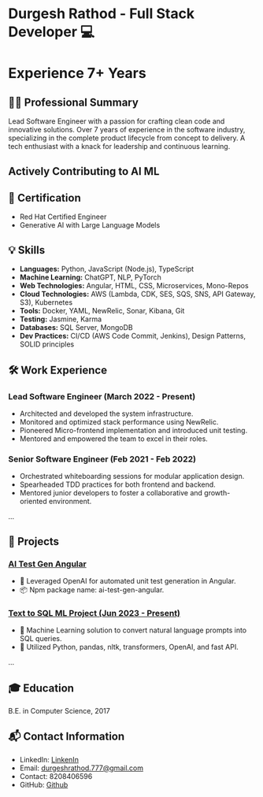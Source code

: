 # Durgesh Rathod - Full Stack Developer 💻
# Experience 7+ Years

## 👨‍💻 Professional Summary

Lead Software Engineer with a passion for crafting clean code and innovative solutions. Over 7 years of experience in the software industry, specializing in the complete product lifecycle from concept to delivery. A tech enthusiast with a knack for leadership and continuous learning.

## Actively Contributing to AI ML

## 🚀 Certification

- Red Hat Certified Engineer
- Generative AI with Large Language Models 

## 💡 Skills

- **Languages:** Python, JavaScript (Node.js), TypeScript
- **Machine Learning:** ChatGPT, NLP, PyTorch
- **Web Technologies:** Angular, HTML, CSS, Microservices, Mono-Repos
- **Cloud Technologies:** AWS (Lambda, CDK, SES, SQS, SNS, API Gateway, S3), Kubernetes
- **Tools:** Docker, YAML, NewRelic, Sonar, Kibana, Git
- **Testing:** Jasmine, Karma
- **Databases:** SQL Server, MongoDB
- **Dev Practices:** CI/CD (AWS Code Commit, Jenkins), Design Patterns, SOLID principles

## 🛠️ Work Experience

### Lead Software Engineer (March 2022 - Present)

- Architected and developed the system infrastructure.
- Monitored and optimized stack performance using NewRelic.
- Pioneered Micro-frontend implementation and introduced unit testing.
- Mentored and empowered the team to excel in their roles.

### Senior Software Engineer (Feb 2021 - Feb 2022)

- Orchestrated whiteboarding sessions for modular application design.
- Spearheaded TDD practices for both frontend and backend.
- Mentored junior developers to foster a collaborative and growth-oriented environment.

...

## 🚀 Projects

### [AI Test Gen Angular](#)

- 🧠 Leveraged OpenAI for automated unit test generation in Angular.
- 📦 Npm package name: ai-test-gen-angular.

### [Text to SQL ML Project (Jun 2023 - Present)](#)

- 🤖 Machine Learning solution to convert natural language prompts into SQL queries.
- 🔧 Utilized Python, pandas, nltk, transformers, OpenAI, and fast API.

...

## 🎓 Education

B.E. in Computer Science, 2017

## 📬 Contact Information

- LinkedIn:  [LinkenIn](https://www.linkedin.com/in/durgesh-rathod-711a959b/)
- Email: durgeshrathod.777@gmail.com
- Contact: 8208406596
- GitHub: [Github](https://github.com/DurgeshRathod)

